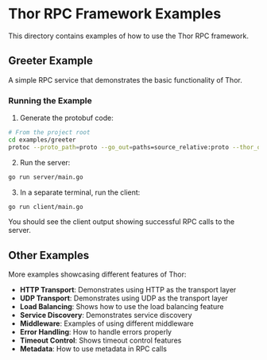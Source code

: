 # Thor RPC Framework Examples

This directory contains examples of how to use the Thor RPC framework.

## Greeter Example

A simple RPC service that demonstrates the basic functionality of Thor.

### Running the Example

1. Generate the protobuf code:

```bash
# From the project root
cd examples/greeter
protoc --proto_path=proto --go_out=paths=source_relative:proto --thor_out=paths=source_relative:proto proto/greeter.proto
```

2. Run the server:

```bash
go run server/main.go
```

3. In a separate terminal, run the client:

```bash
go run client/main.go
```

You should see the client output showing successful RPC calls to the server.

## Other Examples

More examples showcasing different features of Thor:

- **HTTP Transport**: Demonstrates using HTTP as the transport layer
- **UDP Transport**: Demonstrates using UDP as the transport layer
- **Load Balancing**: Shows how to use the load balancing feature
- **Service Discovery**: Demonstrates service discovery
- **Middleware**: Examples of using different middleware
- **Error Handling**: How to handle errors properly
- **Timeout Control**: Shows timeout control features
- **Metadata**: How to use metadata in RPC calls